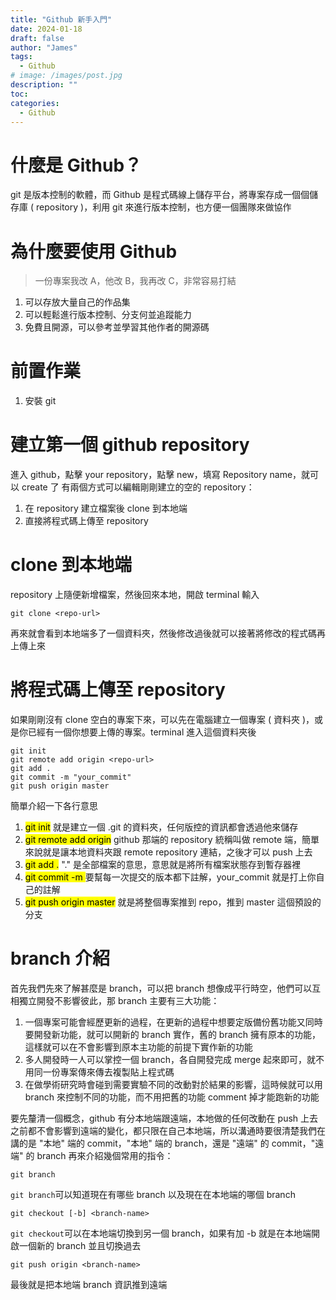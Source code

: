 ```yaml
---
title: "Github 新手入門"
date: 2024-01-18
draft: false
author: "James"
tags:
  - Github
# image: /images/post.jpg
description: ""
toc: 
categories:
  - Github
---
```


# 什麼是 Github？
git 是版本控制的軟體，而 Github 是程式碼線上儲存平台，將專案存成一個個儲存庫 ( repository )，利用 git 來進行版本控制，也方便一個團隊來做協作

# 為什麼要使用 Github
> 一份專案我改 A，他改 B，我再改 C，非常容易打結
1. 可以存放大量自己的作品集
2. 可以輕鬆進行版本控制、分支何並追蹤能力
3. 免費且開源，可以參考並學習其他作者的開源碼

# 前置作業
1. 安裝 git

# 建立第一個 github repository
進入 github，點擊 your repository，點擊 new，填寫 Repository name，就可以 create 了
有兩個方式可以編輯剛剛建立的空的 repository：
1. 在 repository 建立檔案後 clone 到本地端
2. 直接將程式碼上傳至 repository


# clone 到本地端
repository 上隨便新增檔案，然後回來本地，開啟 terminal 輸入
```shell=1
git clone <repo-url>
```
再來就會看到本地端多了一個資料夾，然後修改過後就可以接著將修改的程式碼再上傳上來

# 將程式碼上傳至 repository
如果剛剛沒有 clone 空白的專案下來，可以先在電腦建立一個專案 ( 資料夾 )，或是你已經有一個你想要上傳的專案。terminal 進入這個資料夾後
```shell=1
git init
git remote add origin <repo-url>
git add .
git commit -m "your_commit"
git push origin master
```
簡單介紹一下各行意思
1. <mark>git init</mark> 就是建立一個 .git 的資料夾，任何版控的資訊都會透過他來儲存
2. <mark>git remote add origin</mark> github 那端的 repository 統稱叫做 remote 端，簡單來說就是讓本地資料夾跟 remote repository 連結，之後才可以 push 上去
3. <mark>git add .</mark> "." 是全部檔案的意思，意思就是將所有檔案狀態存到暫存器裡
4. <mark>git commit -m </mark> 要幫每一次提交的版本都下註解，your_commit 就是打上你自己的註解
5. <mark>git push origin master</mark> 就是將整個專案推到 repo，推到 master 這個預設的分支

# branch 介紹
首先我們先來了解甚麼是 branch，可以把 branch 想像成平行時空，他們可以互相獨立開發不影響彼此，那 branch 主要有三大功能：
1. 一個專案可能會經歷更新的過程，在更新的過程中想要定版備份舊功能又同時要開發新功能，就可以開新的 branch 實作，舊的 branch 擁有原本的功能，這樣就可以在不會影響到原本主功能的前提下實作新的功能
2. 多人開發時一人可以掌控一個 branch，各自開發完成 merge 起來即可，就不用同一份專案傳來傳去複製貼上程式碼
3. 在做學術研究時會碰到需要實驗不同的改動對於結果的影響，這時候就可以用 branch 來控制不同的功能，而不用把舊的功能 comment 掉才能跑新的功能

要先釐清一個概念，github 有分本地端跟遠端，本地做的任何改動在 push 上去之前都不會影響到遠端的變化，都只限在自己本地端，所以溝通時要很清楚我們在講的是 "本地" 端的 commit，"本地" 端的 branch，還是 "遠端" 的 commit，"遠端" 的 branch
再來介紹幾個常用的指令：
```shell=1
git branch
```
```git branch```可以知道現在有哪些 branch 以及現在在本地端的哪個 branch
```shell=1
git checkout [-b] <branch-name>
```
```git checkout```可以在本地端切換到另一個 branch，如果有加 -b 就是在本地端開啟一個新的 branch 並且切換過去
```shell=1
git push origin <branch-name>
```
最後就是把本地端 branch 資訊推到遠端